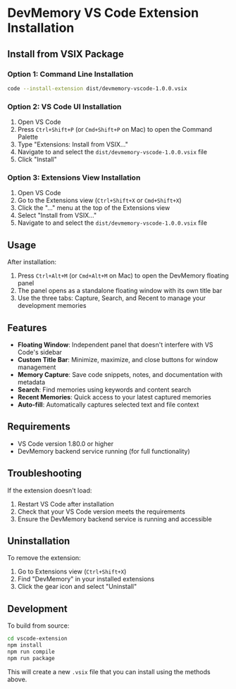 # DevMemory VS Code Extension Installation

## Install from VSIX Package

### Option 1: Command Line Installation
```bash
code --install-extension dist/devmemory-vscode-1.0.0.vsix
```

### Option 2: VS Code UI Installation
1. Open VS Code
2. Press `Ctrl+Shift+P` (or `Cmd+Shift+P` on Mac) to open the Command Palette
3. Type "Extensions: Install from VSIX..."
4. Navigate to and select the `dist/devmemory-vscode-1.0.0.vsix` file
5. Click "Install"

### Option 3: Extensions View Installation
1. Open VS Code
2. Go to the Extensions view (`Ctrl+Shift+X` or `Cmd+Shift+X`)
3. Click the "..." menu at the top of the Extensions view
4. Select "Install from VSIX..."
5. Navigate to and select the `dist/devmemory-vscode-1.0.0.vsix` file

## Usage

After installation:
1. Press `Ctrl+Alt+M` (or `Cmd+Alt+M` on Mac) to open the DevMemory floating panel
2. The panel opens as a standalone floating window with its own title bar
3. Use the three tabs: Capture, Search, and Recent to manage your development memories

## Features

- **Floating Window**: Independent panel that doesn't interfere with VS Code's sidebar
- **Custom Title Bar**: Minimize, maximize, and close buttons for window management
- **Memory Capture**: Save code snippets, notes, and documentation with metadata
- **Search**: Find memories using keywords and content search
- **Recent Memories**: Quick access to your latest captured memories
- **Auto-fill**: Automatically captures selected text and file context

## Requirements

- VS Code version 1.80.0 or higher
- DevMemory backend service running (for full functionality)

## Troubleshooting

If the extension doesn't load:
1. Restart VS Code after installation
2. Check that your VS Code version meets the requirements
3. Ensure the DevMemory backend service is running and accessible

## Uninstallation

To remove the extension:
1. Go to Extensions view (`Ctrl+Shift+X`)
2. Find "DevMemory" in your installed extensions
3. Click the gear icon and select "Uninstall"

## Development

To build from source:
```bash
cd vscode-extension
npm install
npm run compile
npm run package
```

This will create a new `.vsix` file that you can install using the methods above.